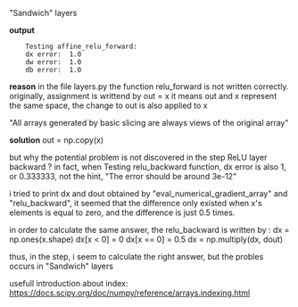 "Sandwich" layers

**output**

        Testing affine_relu_forward:
        dx error:  1.0
        dw error:  1.0
        db error:  1.0

**reason**
in the file layers.py  the function relu_forward is not written correctly.
originally, assignment is writtend by 
        out = x
it means out and x represent the same space, the change to out is also applied to x 

"All arrays generated by basic slicing are always views of the original array"

**solution**
out = np.copy(x)

but why the potential problem is not discovered in the step ReLU layer backward ?
in fact, when Testing relu_backward function, dx error is also 1, or 0.333333, not the hint, "The error should be around 3e-12"

i tried to print dx and dout obtained by "eval_numerical_gradient_array" and "relu_backward", it seemed that the difference only
existed when x's elements is equal to zero, and the difference is just 0.5 times.

in order to calculate the same answer, the relu_backward is written by :
    dx = np.ones(x.shape)
    dx[x < 0] = 0
    dx[x == 0] = 0.5
    dx = np.multiply(dx, dout)
    
thus, in the step, i seem to calculate the right answer, but the probles occurs in "Sandwich" layers


usefull introduction about index:
https://docs.scipy.org/doc/numpy/reference/arrays.indexing.html
